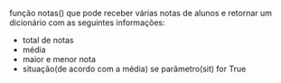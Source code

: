 
função notas() que pode receber várias notas de alunos
e retornar um dicionário com as seguintes informações:
- total de notas
- média
- maior e menor nota
- situação(de acordo com a média) se parâmetro(sit) for True